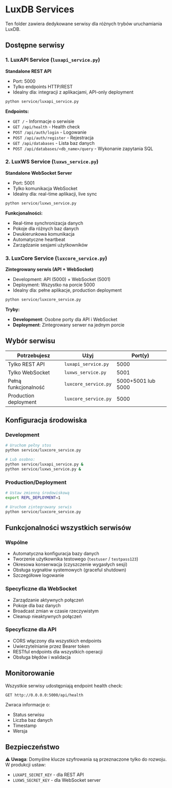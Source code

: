 
# LuxDB Services

Ten folder zawiera dedykowane serwisy dla różnych trybów uruchamiania LuxDB.

## Dostępne serwisy

### 1. LuxAPI Service (`luxapi_service.py`)
**Standalone REST API**
- Port: 5000
- Tylko endpoints HTTP/REST
- Idealny dla: integracji z aplikacjami, API-only deployment

```bash
python service/luxapi_service.py
```

**Endpoints:**
- `GET /` - Informacje o serwisie
- `GET /api/health` - Health check
- `POST /api/auth/login` - Logowanie
- `POST /api/auth/register` - Rejestracja
- `GET /api/databases` - Lista baz danych
- `POST /api/databases/<db_name>/query` - Wykonanie zapytania SQL

### 2. LuxWS Service (`luxws_service.py`)
**Standalone WebSocket Server**
- Port: 5001
- Tylko komunikacja WebSocket
- Idealny dla: real-time aplikacji, live sync

```bash
python service/luxws_service.py
```

**Funkcjonalności:**
- Real-time synchronizacja danych
- Pokoje dla różnych baz danych
- Dwukierunkowa komunikacja
- Automatyczne heartbeat
- Zarządzanie sesjami użytkowników

### 3. LuxCore Service (`luxcore_service.py`)
**Zintegrowany serwis (API + WebSocket)**
- Development: API (5000) + WebSocket (5001)
- Deployment: Wszystko na porcie 5000
- Idealny dla: pełne aplikacje, production deployment

```bash
python service/luxcore_service.py
```

**Tryby:**
- **Development**: Osobne porty dla API i WebSocket
- **Deployment**: Zintegrowany serwer na jednym porcie

## Wybór serwisu

| Potrzebujesz | Użyj | Port(y) |
|--------------|------|---------|
| Tylko REST API | `luxapi_service.py` | 5000 |
| Tylko WebSocket | `luxws_service.py` | 5001 |
| Pełną funkcjonalność | `luxcore_service.py` | 5000+5001 lub 5000 |
| Production deployment | `luxcore_service.py` | 5000 |

## Konfiguracja środowiska

### Development
```bash
# Uruchom pełny stos
python service/luxcore_service.py

# Lub osobno:
python service/luxapi_service.py &
python service/luxws_service.py &
```

### Production/Deployment
```bash
# Ustaw zmienną środowiskową
export REPL_DEPLOYMENT=1

# Uruchom zintegrowany serwis
python service/luxcore_service.py
```

## Funkcjonalności wszystkich serwisów

### Wspólne
- Automatyczna konfiguracja bazy danych
- Tworzenie użytkownika testowego (`testuser` / `testpass123`)
- Okresowa konserwacja (czyszczenie wygasłych sesji)
- Obsługa sygnałów systemowych (graceful shutdown)
- Szczegółowe logowanie

### Specyficzne dla WebSocket
- Zarządzanie aktywnych połączeń
- Pokoje dla baz danych
- Broadcast zmian w czasie rzeczywistym
- Cleanup nieaktywnych połączeń

### Specyficzne dla API
- CORS włączony dla wszystkich endpoints
- Uwierzytelnianie przez Bearer token
- RESTful endpoints dla wszystkich operacji
- Obsługa błędów i walidacja

## Monitorowanie

Wszystkie serwisy udostępniają endpoint health check:
```
GET http://0.0.0.0:5000/api/health
```

Zwraca informacje o:
- Status serwisu
- Liczba baz danych
- Timestamp
- Wersja

## Bezpieczeństwo

⚠️ **Uwaga**: Domyślne klucze szyfrowania są przeznaczone tylko do rozwoju. 
W produkcji ustaw:
- `LUXAPI_SECRET_KEY` - dla REST API
- `LUXWS_SECRET_KEY` - dla WebSocket server
